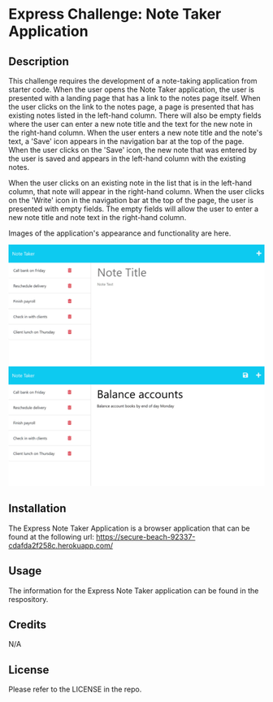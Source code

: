 # Express Challenge: Note Taker Application 

## Description
This challenge requires the development of a note-taking application from starter code. When the user opens the Note Taker application, the user is presented with a landing page that has a link to the notes page itself. When the user clicks on the link to the notes page, a page is presented that has existing notes listed in the left-hand column. There will also be empty fields where the user can enter a new note title and the text for the new note in the right-hand column. When the user enters a new note title and the note's text, a 'Save' icon appears in the navigation bar at the top of the page. When the user clicks on the 'Save' icon, the new note that was entered by the user is saved and appears in the left-hand column with the existing notes.

When the user clicks on an existing note in the list that is in the left-hand column, that note will appear in the right-hand column. When the user clicks on the 'Write' icon in the navigation bar at the top of the page, the user is presented with empty fields. The empty fields will allow the user to enter a new note title and note text in the right-hand column.

Images of the application's appearance and functionality are here.

<img src="public/images/11-express-homework-demo-01.png" alt="Note Taker Example1 File Image" title="Note Taker Example1 File Screenshot">
<img src="public/images/11-express-homework-demo-02.png" alt="Note Taker Example2 File Image" title="Note Taker Example2 File Screenshot">

## Installation

The Express Note Taker Application is a browser application that can be found at the following url: 
https://secure-beach-92337-cdafda2f258c.herokuapp.com/

## Usage

The information for the Express Note Taker application can be found in the respository.

## Credits

N/A

## License

Please refer to the LICENSE in the repo.
